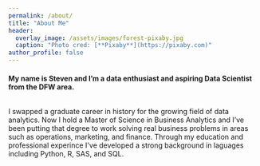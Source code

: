 ```yaml
---
permalink: /about/
title: "About Me"
header:
  overlay_image: /assets/images/forest-pixaby.jpg
  caption: "Photo cred: [**Pixaby**](https://pixaby.com)"
author_profile: false  
---
```


#### My name is Steven and I’m a data enthusiast and aspiring Data Scientist from the DFW area.  

<figure>
<img src="{{ site.url }}{{ site.baseurl }}/assets/images/Round2.png" alt="">
</figure>

I swapped a graduate career in history for the growing field of data analytics. Now I hold a Master of Science in Business Analytics and I’ve been putting that degree to work solving real business problems in areas such as operations, marketing, and finance. Through my education and professional experince I've developed a strong background in laguages including Python, R, SAS, and SQL.  

